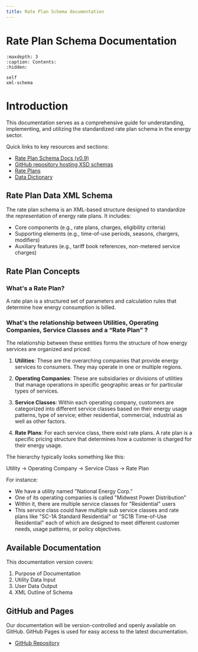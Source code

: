 ```yaml
---
title: Rate Plan Schema documentation
---
```


# Rate Plan Schema Documentation

```{toctree}
:maxdepth: 3
:caption: Contents:
:hidden:

self
xml-schema
```

# Introduction

This documentation serves as a comprehensive guide for understanding, implementing, and utilizing the standardized rate plan schema in the energy sector.

 Quick links to key resources and sections:
  - [Rate Plan Schema Docs (v0.9)](https://flux-tailor.github.io/rate-plan-documentation/_static/rate-plan-schema-docs/v0.9/rate_plan_data_input.html)
  - [GitHub repository hosting XSD schemas](https://github.com/Flux-Tailor/rate-plan-schema)
  - [Rate Plans ](#rate-plans)
  - [Data Dictionary](https://iedr-public-static-files.s3.amazonaws.com/documentation/IEDR_DataDictionary-RatePlanData_V001_20240112.pdf)


## Rate Plan Data XML Schema

The rate plan schema is an XML-based structure designed to standardize the representation of energy rate plans. It includes:

- Core components (e.g., rate plans, charges, eligibility criteria)
- Supporting elements (e.g., time-of-use periods, seasons, chargers, modifiers)
- Auxiliary features (e.g., tariff book references, non-metered service charges)

## Rate Plan Concepts

### What's a Rate Plan?

A rate plan is a structured set of parameters and calculation rules that determine how energy consumption is billed. 


### What's the relationship between Utilities, Operating Companies, Service Classes and a “Rate Plan” ?

The relationship between these entities forms the structure of how energy services are organized and priced:

1. **Utilities**: These are the overarching companies that provide energy services to consumers. They may operate in one or multiple regions.

2. **Operating Companies**: These are subsidiaries or divisions of utilities that manage operations in specific geographic areas or for particular types of services.

3. **Service Classes**: Within each operating company, customers are categorized into different service classes based on their energy usage patterns, type of service; either residential, commercial, industrial as well as other factors.

4. **Rate Plans**: For each service class, there exist rate plans. A rate plan is a specific pricing structure that determines how a customer is charged for their energy usage.

The hierarchy typically looks something like this:

Utility → Operating Company → Service Class → Rate Plan

For instance:
- We have a utility named "National Energy Corp."
- One of its operating companies is called "Midwest Power Distribution"
- Within it, there are multiple service classes for "Residential" users
- This service class could have multiple sub service classes and rate plans like "SC-1A Standard Residential" or "SC1B Time-of-Use Residential" each of which are designed to meet different customer needs, usage patterns, or policy objectives.

## Available Documentation

This documentation version covers:

1. Purpose of Documentation
2. Utility Data Input
3. User Data Output
4. XML Outline of Schema

## GitHub and Pages

Our documentation will be version-controlled and openly available on GitHub. GitHub Pages is used for easy access to the latest documentation.

- [GitHub Repository](https://github.com/Flux-Tailor/rate-plan-documentation)


